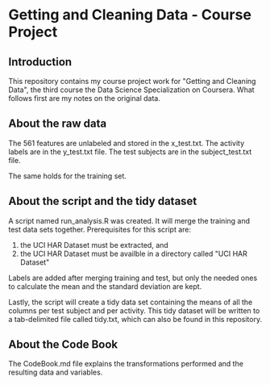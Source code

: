 # Getting and Cleaning Data - Course Project

## Introduction

This repository contains my course project work for "Getting and Cleaning Data", the third course the Data Science Specialization on Coursera.  What follows first are my notes on the original data.


## About the raw data

The 561 features are unlabeled and stored in the x_test.txt. 
The activity labels are in the y_test.txt file. 
The test subjects are in the subject_test.txt file.

The same holds for the training set.

## About the script and the tidy dataset

A script named run_analysis.R was created.  It will merge the training and test data sets together. 
Prerequisites for this script are:
1. the UCI HAR Dataset must be extracted, and
2. the UCI HAR Dataset must be availble in a directory called "UCI HAR Dataset"

Labels are added after merging training and test, but only the needed ones to calculate the mean and the standard deviation are kept.

Lastly, the script will create a tidy data set containing the means of all the columns per test subject and per activity. This tidy dataset will be written to a tab-delimited file called tidy.txt, which can also be found in this repository.

## About the Code Book

The CodeBook.md file explains the transformations performed and the resulting data and variables.

